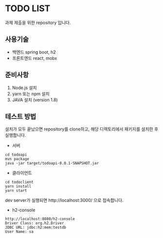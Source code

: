 # TODO LIST

과제 제출을 위한 repository 입니다.
  
  
## 사용기술
* 백엔드 spring boot, h2 
* 프론트엔드 react, mobx
  

## 준비사항
1. Node.js 설치
2. yarn 또는 npm 설치
3. JAVA 설치 (version 1.8)
  
  
## 테스트 방법
설치가 모두 끝났으면 repository를 clone하고, 해당 디렉토리에서 패키지를 설치한 후 실행합니다.

* 서버
```
cd todoapi
mvn package
java -jar target/todoapi-0.0.1-SNAPSHOT.jar
```

* 클라이언트
```
cd todoclient
yarn install
yarn start
```
  dev server가 실행되면 http://localhost:3000/ 으로 접속합니다.

* h2-console
```
http://localhost:8080/h2-console
Driver Class: org.h2.Driver
JDBC URL: jdbc:h2:mem:testdb
User Name: sa
```


